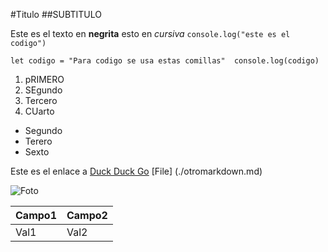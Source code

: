 #Titulo
##SUBTITULO

Este es el texto en **negrita** esto en *cursiva* `console.log("este es el codigo")`

`
let codigo = "Para codigo se usa estas comillas" 
console.log(codigo)
`


1. pRIMERO
2. SEgundo
3. Tercero
4. CUarto

- Segundo
- Terero
- Sexto

Este es el enlace a [Duck Duck Go](https://duckduckgo.com)
[File] (./otromarkdown.md)

![Foto](P1-6/P1-6IntroduccionMarkdown/image.png)

|Campo1 | Campo2 |
|-------|--------|
|Val1 | Val2 |
